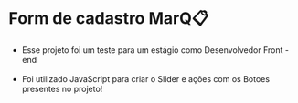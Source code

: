 # Form de cadastro MarQ📋
<ul>
 <li>Esse projeto foi um teste para um estágio como Desenvolvedor Front - end</li>
 
 <br>
 
 <li>Foi utilizado JavaScript para criar o Slider e ações com os Botoes presentes no projeto!</li>
 
</ul>
